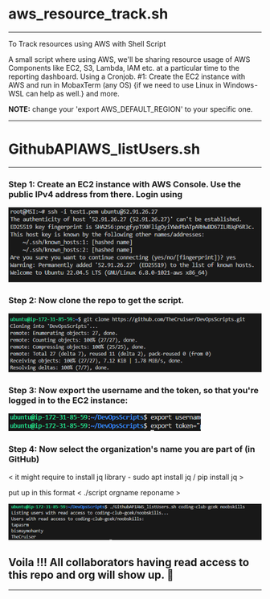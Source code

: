 # aws_resource_track.sh
----------------------------------------------------------------------------------------

To Track resources using AWS with Shell Script

A small script where using AWS, we'll be sharing resource usage of AWS Components like EC2, S3, Lambda, IAM etc. at a particular time to the reporting dashboard. Using a Cronjob.
#1: Create the EC2 instance with AWS and run in MobaxTerm (any OS) {if we need to use Linux in Windows - WSL can help as well.} and more.

**NOTE:** change your 'export AWS_DEFAULT_REGION' to your specific one.

----------------------------------------------------

# GithubAPIAWS_listUsers.sh
-----------------------------------------------------------------------------------------

### Step 1: Create an EC2 instance with AWS Console. Use the public IPv4 address from there. Login using 

![snip1](./imgs/image.png)

### Step 2: Now clone the repo to get the script.
![snip2](./imgs/image-1.png)

### Step 3: Now export the username and the token, so that you're logged in to the EC2 instance:
![snip3](./imgs/image-2.png)

### Step 4: Now select the organization's name you are part of (in GitHub)

< it might require to install jq library - sudo apt install jq / pip install jq >

put up in this format < ./script orgname reponame >

![snip4](./imgs/image-3.png)

## Voila !!! All collaborators having read access to this repo and org will show up.  :star_struck: 



------------------------------------------------------------------------------------------


